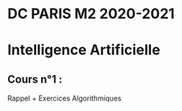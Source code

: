 # DC PARIS M2 2020-2021

# Intelligence Artificielle

## Cours n°1 :
Rappel + Exercices Algorithmiques
